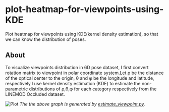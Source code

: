 # plot-heatmap-for-viewpoints-using-KDE
Plot heatmap for viewpoints using KDE(kernel density estimation), so that we can know the distribution of poses.

## About
To visualize viewpoints distribution in 6D pose dataset, I first convert rotation matrix to viewpoint in polar coordinate system.Let ρ be the distance of the optical center to the origin, θ and φ be the longitude and latitude, respectively.I use kernel density estimation (KDE) to estimate the non-parametric distributions of ρ,θ,φ for each category respectively from the LINEMOD Occluded dataset.

![Plot](https://github.com/zstu-lly/plot-heatmap-for-viewpoints-using-KDE/blob/master/assets/heapmap.png)
*The the above graph is generated by [estimate_viewpoint.py](https://github.com/zstu-lly/plot-heatmap-for-viewpoints-using-KDE/blob/master/estimate_viewpoint.py).*
